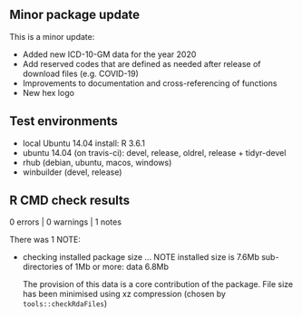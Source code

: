 ## Minor package update

This is a minor update:

- Added new ICD-10-GM data for the year 2020
- Add reserved codes that are defined as needed after release of download files (e.g. COVID-19)
- Improvements to documentation and cross-referencing of functions
- New hex logo


## Test environments
* local Ubuntu 14.04 install: R 3.6.1
* ubuntu 14.04 (on travis-ci): devel, release, oldrel, release + tidyr-devel
* rhub (debian, ubuntu, macos, windows)
* winbuilder (devel, release)

## R CMD check results

0 errors | 0 warnings | 1 notes


There was 1 NOTE:

* checking installed package size ... NOTE
  installed size is  7.6Mb
    sub-directories of 1Mb or more:
    data   6.8Mb
  
  The provision of this data is a core contribution of the package. File size
  has been minimised using xz compression (chosen by `tools::checkRdaFiles`)
